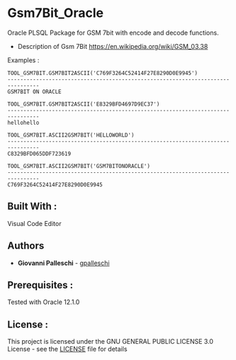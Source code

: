 # Gsm7Bit_Oracle

Oracle PLSQL Package for GSM 7bit with encode and decode functions.  

- Description of Gsm 7Bit https://en.wikipedia.org/wiki/GSM_03.38 

Examples :  

```
TOOL_GSM7BIT.GSM7BIT2ASCII('C769F3264C52414F27E8290D0E9945')
--------------------------------------------------------------------------------
GSM7BIT ON ORACLE

TOOL_GSM7BIT.GSM7BIT2ASCII('E8329BFD4697D9EC37')
--------------------------------------------------------------------------------
hellohello

TOOL_GSM7BIT.ASCII2GSM7BIT('HELLOWORLD')
--------------------------------------------------------------------------------
C8329BFD065DDF723619

TOOL_GSM7BIT.ASCII2GSM7BIT('GSM7BITONORACLE')
--------------------------------------------------------------------------------
C769F3264C52414F27E8290D0E9945
```


## Built With :

Visual Code Editor  

## Authors

* **Giovanni Palleschi** - [gpalleschi](https://github.com/gpalleschi)   

## Prerequisites :

Tested with Oracle 12.1.0  

## License :

This project is licensed under the GNU GENERAL PUBLIC LICENSE 3.0 License - see the [LICENSE](LICENSE) file for details

